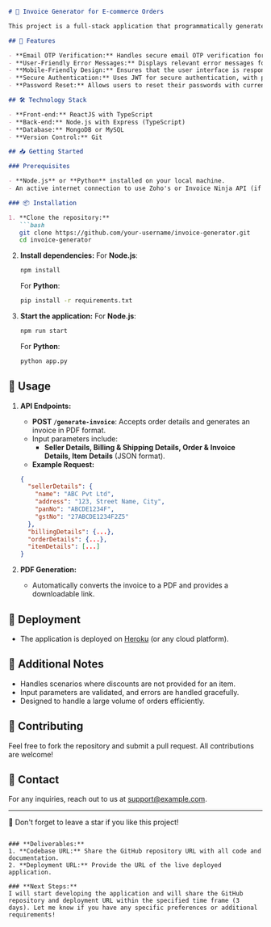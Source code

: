 

```markdown
# 🧾 Invoice Generator for E-commerce Orders

This project is a full-stack application that programmatically generates invoices for orders placed on an e-commerce platform. The invoices match a predefined format and are generated in PDF format.

## 🚀 Features

- **Email OTP Verification:** Handles secure email OTP verification for new users.
- **User-Friendly Error Messages:** Displays relevant error messages for any incorrect inputs or API failures.
- **Mobile-Friendly Design:** Ensures that the user interface is responsive and works seamlessly on mobile devices.
- **Secure Authentication:** Uses JWT for secure authentication, with password hashing for data security.
- **Password Reset:** Allows users to reset their passwords with current and new password options.

## 🛠️ Technology Stack

- **Front-end:** ReactJS with TypeScript
- **Back-end:** Node.js with Express (TypeScript)
- **Database:** MongoDB or MySQL
- **Version Control:** Git

## 📥 Getting Started

### Prerequisites

- **Node.js** or **Python** installed on your local machine.
- An active internet connection to use Zoho's or Invoice Ninja API (if using these services).

### 📦 Installation

1. **Clone the repository:**
   ```bash
   git clone https://github.com/your-username/invoice-generator.git
   cd invoice-generator
   ```

2. **Install dependencies:**
   For **Node.js**:
   ```bash
   npm install
   ```
   For **Python**:
   ```bash
   pip install -r requirements.txt
   ```

3. **Start the application:**
   For **Node.js**:
   ```bash
   npm run start
   ```
   For **Python**:
   ```bash
   python app.py
   ```

## 📑 Usage

1. **API Endpoints:**
   - **POST `/generate-invoice`**: Accepts order details and generates an invoice in PDF format.
   - Input parameters include:
     - **Seller Details, Billing & Shipping Details, Order & Invoice Details, Item Details** (JSON format).
   - **Example Request:**
   ```json
   {
     "sellerDetails": {
       "name": "ABC Pvt Ltd",
       "address": "123, Street Name, City",
       "panNo": "ABCDE1234F",
       "gstNo": "27ABCDE1234F2Z5"
     },
     "billingDetails": {...},
     "orderDetails": {...},
     "itemDetails": [...]
   }
   ```

2. **PDF Generation:**
   - Automatically converts the invoice to a PDF and provides a downloadable link.

## 🚀 Deployment

- The application is deployed on [Heroku](https://your-heroku-app-url.com) (or any cloud platform).

## 📝 Additional Notes

- Handles scenarios where discounts are not provided for an item.
- Input parameters are validated, and errors are handled gracefully.
- Designed to handle a large volume of orders efficiently.

## 🤝 Contributing

Feel free to fork the repository and submit a pull request. All contributions are welcome!

## 📧 Contact

For any inquiries, reach out to us at [support@example.com](mailto:support@example.com).

---

🌟 Don't forget to leave a star if you like this project!
```

### **Deliverables:**
1. **Codebase URL:** Share the GitHub repository URL with all code and documentation.
2. **Deployment URL:** Provide the URL of the live deployed application.

### **Next Steps:**
I will start developing the application and will share the GitHub repository and deployment URL within the specified time frame (3 days). Let me know if you have any specific preferences or additional requirements!
